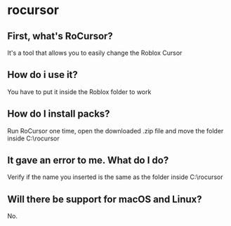 # rocursor
## First, what's RoCursor?
It's a tool that allows you to easily change the Roblox Cursor
## How do i use it?
You have to put it inside the Roblox folder to work
## How do I install packs?
Run RoCursor one time, open the downloaded .zip file and move the folder inside C:\rocursor
## It gave an error to me. What do I do?
Verify if the name you inserted is the same as the folder inside C:\rocursor
## Will there be support for macOS and Linux?
No.
